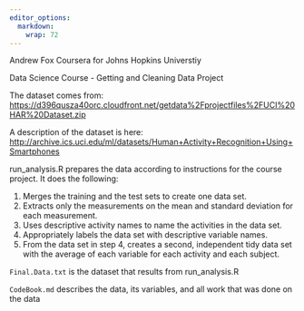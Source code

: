 ```yaml
---
editor_options: 
  markdown: 
    wrap: 72
---
```


Andrew Fox Coursera for Johns Hopkins Universtiy

Data Science Course - Getting and Cleaning Data Project

The dataset comes from:
<https://d396qusza40orc.cloudfront.net/getdata%2Fprojectfiles%2FUCI%20HAR%20Dataset.zip>

A description of the dataset is here:
<http://archive.ics.uci.edu/ml/datasets/Human+Activity+Recognition+Using+Smartphones>

run_analysis.R prepares the data according to instructions for the
course project. It does the following:

1.  Merges the training and the test sets to create one data set.
2.  Extracts only the measurements on the mean and standard deviation
    for each measurement.
3.  Uses descriptive activity names to name the activities in the data
    set.
4.  Appropriately labels the data set with descriptive variable names.
5.  From the data set in step 4, creates a second, independent tidy data
    set with the average of each variable for each activity and each
    subject.

`Final.Data.txt` is the dataset that results from run_analysis.R

`CodeBook.md` describes the data, its variables, and all work that was
done on the data
